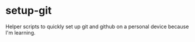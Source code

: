# setup-git

Helper scripts to quickly set up git and github on a personal device because I'm learning.
